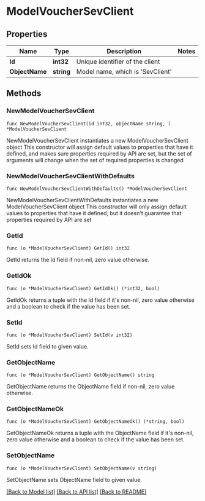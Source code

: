 # ModelVoucherSevClient

## Properties

Name | Type | Description | Notes
------------ | ------------- | ------------- | -------------
**Id** | **int32** | Unique identifier of the client | 
**ObjectName** | **string** | Model name, which is &#39;SevClient&#39; | 

## Methods

### NewModelVoucherSevClient

`func NewModelVoucherSevClient(id int32, objectName string, ) *ModelVoucherSevClient`

NewModelVoucherSevClient instantiates a new ModelVoucherSevClient object
This constructor will assign default values to properties that have it defined,
and makes sure properties required by API are set, but the set of arguments
will change when the set of required properties is changed

### NewModelVoucherSevClientWithDefaults

`func NewModelVoucherSevClientWithDefaults() *ModelVoucherSevClient`

NewModelVoucherSevClientWithDefaults instantiates a new ModelVoucherSevClient object
This constructor will only assign default values to properties that have it defined,
but it doesn't guarantee that properties required by API are set

### GetId

`func (o *ModelVoucherSevClient) GetId() int32`

GetId returns the Id field if non-nil, zero value otherwise.

### GetIdOk

`func (o *ModelVoucherSevClient) GetIdOk() (*int32, bool)`

GetIdOk returns a tuple with the Id field if it's non-nil, zero value otherwise
and a boolean to check if the value has been set.

### SetId

`func (o *ModelVoucherSevClient) SetId(v int32)`

SetId sets Id field to given value.


### GetObjectName

`func (o *ModelVoucherSevClient) GetObjectName() string`

GetObjectName returns the ObjectName field if non-nil, zero value otherwise.

### GetObjectNameOk

`func (o *ModelVoucherSevClient) GetObjectNameOk() (*string, bool)`

GetObjectNameOk returns a tuple with the ObjectName field if it's non-nil, zero value otherwise
and a boolean to check if the value has been set.

### SetObjectName

`func (o *ModelVoucherSevClient) SetObjectName(v string)`

SetObjectName sets ObjectName field to given value.



[[Back to Model list]](../README.md#documentation-for-models) [[Back to API list]](../README.md#documentation-for-api-endpoints) [[Back to README]](../README.md)


